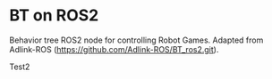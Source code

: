 # BT on ROS2

Behavior tree ROS2 node for controlling Robot Games.  Adapted from Adlink-ROS (https://github.com/Adlink-ROS/BT_ros2.git).

Test2